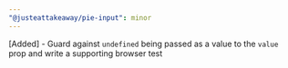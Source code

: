 ```yaml
---
"@justeattakeaway/pie-input": minor
---
```


[Added] - Guard against `undefined` being passed as a value to the `value` prop and write a supporting browser test
